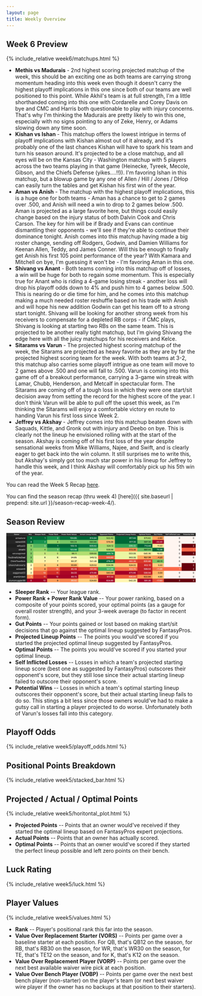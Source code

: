 ```yaml
---
layout: page
title: Weekly Overview
---
```


## Week 6 Preview
{% include_relative week6/matchups.html %}

* **Methis vs Madurais** - 2nd highest scoring projected matchup of the week, this should be an exciting one as both teams are carrying strong momentum heading into this week even though it doesn't carry the highest playoff implications in this one since both of our teams are well positioned to this point. While Akhil's team is at full strength, I'm a little shorthanded coming into this one with Cordarelle and Corey Davis on bye and CMC and Harris both questionable to play with injury concerns. That's why I'm thinking the Madurais are pretty likely to win this one, especially with no signs pointing to any of Zeke, Henry, or Adams slowing down any time soon. 
* **Kishan vs Ishan** - This matchup offers the lowest intrigue in terms of playoff implications with Kishan almost out of it already, and it's probably one of the last chances Kishan will have to spark his team and turn his season around. It's projected to be a close matchup, and all eyes will be on the Kansas City - Washington matchup with 5 players across the two teams playing in that game (Heinecke, Tyreek, Mecole, Gibson, and the Chiefs Defense (yikes....!!)). I'm favoring Ishan in this matchup, but a blowup game by any one of Allen / Hill / Jones / DHop can easily turn the tables and get Kishan his first win of the year. 
* **Aman vs Anish** - The matchup with the highest playoff implications, this is a huge one for both teams - Aman has a chance to get to 2 games over .500, and Anish will need a win to drop to 2 games below .500. Aman is projected as a large favorite here, but things could easily change based on the injury status of both Dalvin Cook and Chris Carson. The key for him will be if Brady and Evans can continue dismantling their opponents - we'll see if they're able to continue their dominance tonight. Anish comes into this matchup having made a big roster change, sending off Rodgers, Godwin, and Damien Williams for Keenan Allen, Teddy, and James Conner. Will this be enough to finally get Anish his first 105 point performance of the year? With Kamara and Mitchell on bye, I'm guessing it won't be - I'm favoring Aman in this one.
* **Shivang vs Anant** - Both teams coming into this matchup off of losses, a win will be huge for both to regain some momentum. This is especially true for Anant who is riding a 4-game losing streak - another loss will drop his playoff odds down to 4% and push him to 4 games below .500. This is nearing do or die time for him, and he comes into this matchup making a much needed roster reshuffle based on his trade with Anish and will hope his new addition Godwin can get his team off to a strong start tonight. Shivang will be looking for another strong week from his receivers to compensate for a depleted RB corps - if CMC plays, Shivang is looking at starting two RBs on the same team. This is projected to be another really tight matchup, but I'm giving Shivang the edge here with all the juicy matchups for his receivers and Kelce.
* **Sitarams vs Varun** - The projected highest scoring matchup of the week, the Sitarams are projected as heavy favorite as they are by far the projected highest scoring team for the week. With both teams at 3-2, this matchup also carries some playoff intrigue as one team will move to 2 games above .500 and one will fall to .500. Varun is coming into this game off of a breakout performance, carrying a 3-game win streak with Lamar, Chubb, Henderson, and Metcalf in spectacular form. The Sitarams are coming off of a tough loss in which they were one start/sit decision away from setting the record for the highest score of the year. I don't think Varun will be able to pull off the upset this week, as I'm thinking the Sitarams will enjoy a comfortable victory en route to handing Varun his first loss since Week 2.
* **Jeffrey vs Akshay** - Jeffrey comes into this matchup beaten down with Saquads, Kittle, and Gronk out with injury and Deebo on bye. This is clearly not the lineup he envisioned rolling with at the start of the season. Akshay is coming off of his first loss of the year despite sensational weeks from Mike Williams, Najee, and Swift, and is clearly eager to get back into the win column. It still surprises me to write this, but Akshay's simply got too much star power in his lineup for Jeffrey to handle this week, and I think Akshay will comfortably pick up his 5th win of the year.

You can read the Week 5 Recap [here](https://houserealest.substack.com/p/week-5-recap?justPublished=true). 

You can find the season recap (thru week 4) [here]({{ site.baseurl | prepend: site.url }}/season-recap-week-4/).

## Season Review
![Week Overview](/week5/week5.png)
* **Sleeper Rank** -- Your league rank.
* **Power Rank + Power Rank Value** -- Your power ranking, based on a composite of your points scored, your optimal points (as a gauge for overall roster strength), and your 3-week average (to factor in recent form). 
* **Gut Points** -- Your points gained or lost based on making start/sit decisions that go against the optimal lineup suggested by FantasyPros. 
* **Projected Lineup Points** -- The points you would've scored if you started the projected optimal lineup suggested by FantasyPros.
* **Optimal Points** -- The points you would've scored if you started your optimal lineup.
* **Self Inflicted Losses** -- Losses in which a team's projected starting lineup score (best one as suggested by FantasyPros) outscores their opponent's score, but they still lose since their actual starting lineup failed to outscore their opponent's score.
* **Potential Wins** -- Losses in which a team's optimal starting lineup outscores their opponent's score, but their actual starting lineup fails to do so. This stings a bit less since those owners would've had to make a gutsy call in starting a player projected to do worse. Unfortunately both of Varun's losses fall into this category. 

## Playoff Odds
{% include_relative week5/playoff_odds.html %}

## Positional Points Breakdown
{% include_relative week5/stacked_bar.html %}

## Projected / Actual / Optimal Points
{% include_relative week5/horitontal_plot.html %}
* **Projected Points** -- Points that an owner would've received if they started the optimal lineup based on FantasyPros expert projections. 
* **Actual Points** -- Points that an owner has actually scored. 
* **Optimal Points** -- Points that an owner would've scored if they started the perfect lineup possible and left zero points on their bench. 

## Luck Rating
{% include_relative week5/luck.html %}

## Player Values
{% include_relative week5/values.html %}
* **Rank** -- Player's positional rank this far into the season.
* **Value Over Replacement Starter (VORS)** -- Points per game over a baseline starter at each position. For QB, that's QB12 on the season, for RB, that's RB30 on the season, for WR, that's WR30 on the season, for TE, that's TE12 on the season, and for K, that's K12 on the season.
* **Value Over Replacement Player (VORP)** -- Points per game over the next best available waiver wire pick at each position. 
* **Value Over Bench Player (VOBP)** -- Points per game over the next best bench player (non-starter) on the player's team (or next best waiver wire player if the owner has no backups at that position to their starters). 
